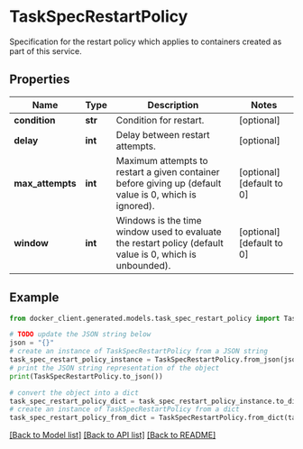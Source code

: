# TaskSpecRestartPolicy

Specification for the restart policy which applies to containers created as part of this service. 

## Properties

Name | Type | Description | Notes
------------ | ------------- | ------------- | -------------
**condition** | **str** | Condition for restart. | [optional] 
**delay** | **int** | Delay between restart attempts. | [optional] 
**max_attempts** | **int** | Maximum attempts to restart a given container before giving up (default value is 0, which is ignored).  | [optional] [default to 0]
**window** | **int** | Windows is the time window used to evaluate the restart policy (default value is 0, which is unbounded).  | [optional] [default to 0]

## Example

```python
from docker_client.generated.models.task_spec_restart_policy import TaskSpecRestartPolicy

# TODO update the JSON string below
json = "{}"
# create an instance of TaskSpecRestartPolicy from a JSON string
task_spec_restart_policy_instance = TaskSpecRestartPolicy.from_json(json)
# print the JSON string representation of the object
print(TaskSpecRestartPolicy.to_json())

# convert the object into a dict
task_spec_restart_policy_dict = task_spec_restart_policy_instance.to_dict()
# create an instance of TaskSpecRestartPolicy from a dict
task_spec_restart_policy_from_dict = TaskSpecRestartPolicy.from_dict(task_spec_restart_policy_dict)
```
[[Back to Model list]](../README.md#documentation-for-models) [[Back to API list]](../README.md#documentation-for-api-endpoints) [[Back to README]](../README.md)


